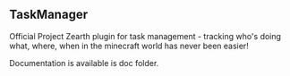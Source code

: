 ## TaskManager
Official Project Zearth plugin for task management - tracking who's doing what, where, when in the minecraft world has
never been easier!

Documentation is available is doc folder.

